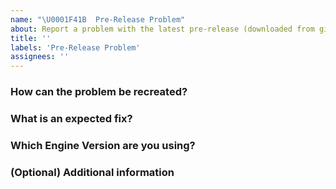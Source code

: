 ```yaml
---
name: "\U0001F41B  Pre-Release Problem"
about: Report a problem with the latest pre-release (downloaded from github.com)
title: ''
labels: 'Pre-Release Problem'
assignees: ''
---
```


### How can the problem be recreated?
<!-- What list of steps can we take to see the problem, please be specific -->



### What is an expected fix?
<!-- So we are all on the same page, what would a fix look like? -->



### Which Engine Version are you using? 



<!-- 
   The engine version can be found on the top left of the TripleA launch 
   screen.

   The prerelease changes often, we need the version you are using to
   match up line numbers and to know which version to use to reproduce
   the problem.
-->


### (Optional) Additional information


<!-- 
  Place here any additional information, screenshots, and a save game, 
  it really helps.

  To zip and attach a save game:
    - save games will be in your home folder > triplea > saved games
    - find the save game file ending with '.tsvg'
    - use a 'zip' program like winzip (file compression,
      example: https://www.wikihow.com/Make-a-Zip-File)
    - drag and drop the zip file into this window
-->

